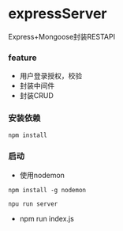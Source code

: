 # expressServer
Express+Mongoose封装RESTAPI

### feature

- 用户登录授权，校验
- 封装中间件
- 封装CRUD

### 安装依赖

```shell
npm install
```

### 启动

- 使用nodemon

```shell
npm install -g nodemon

npu run server
```

- npm run index.js
